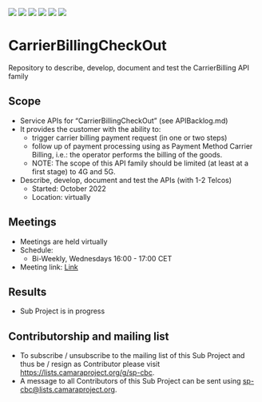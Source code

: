 <a href="https://github.com/camaraproject/CarrierBillingCheckOut/commits/" title="Last Commit"><img src="https://img.shields.io/github/last-commit/camaraproject/CarrierBillingCheckOut?style=plastic"></a>
<a href="https://github.com/camaraproject/CarrierBillingCheckOut/issues" title="Open Issues"><img src="https://img.shields.io/github/issues/camaraproject/CarrierBillingCheckOut?style=plastic"></a>
<a href="https://github.com/camaraproject/CarrierBillingCheckOut/pulls" title="Open Pull Requests"><img src="https://img.shields.io/github/issues-pr/camaraproject/CarrierBillingCheckOut?style=plastic"></a>
<a href="https://github.com/camaraproject/CarrierBillingCheckOut/graphs/contributors" title="Contributors"><img src="https://img.shields.io/github/contributors/camaraproject/CarrierBillingCheckOut?style=plastic"></a>
<a href="https://github.com/camaraproject/CarrierBillingCheckOut" title="Repo Size"><img src="https://img.shields.io/github/repo-size/camaraproject/CarrierBillingCheckOut?style=plastic"></a>
<a href="https://github.com/camaraproject/CarrierBillingCheckOut/blob/main/LICENSE" title="License"><img src="https://img.shields.io/badge/License-Apache%202.0-green.svg?style=plastic"></a>

# CarrierBillingCheckOut
Repository to describe, develop, document and test the CarrierBilling API family

## Scope
* Service APIs for “CarrierBillingCheckOut” (see APIBacklog.md)  
* It provides the customer with the ability to: 
  * trigger carrier billing payment request (in one or two steps) 
  * follow up of payment processing using as Payment Method Carrier Billing, i.e.: the operator performs the billing of the goods.
  * NOTE: The scope of this API family should be limited (at least at a first stage) to 4G and 5G.
* Describe, develop, document and test the APIs (with 1-2 Telcos)  
  * Started: October 2022
  * Location: virtually  

## Meetings
* Meetings are held virtually
* Schedule:
  * Bi-Weekly, Wednesdays 16:00 - 17:00 CET
* Meeting link: [Link](https://teams.microsoft.com/l/meetup-join/19%3ameeting_MjlhNzg3NTctYjAyYS00ZjM0LTlmZDEtYjE2NGFmNjYyZmM5%40thread.v2/0?context=%7b%22Tid%22%3a%229744600e-3e04-492e-baa1-25ec245c6f10%22%2c%22Oid%22%3a%2219764050-b5d5-4991-9f15-d10905a94c08%22%7d)

## Results
* Sub Project is in progress

## Contributorship and mailing list
* To subscribe / unsubscribe to the mailing list of this Sub Project and thus be / resign as Contributor please visit <https://lists.camaraproject.org/g/sp-cbc>.
* A message to all Contributors of this Sub Project can be sent using <sp-cbc@lists.camaraproject.org>.
